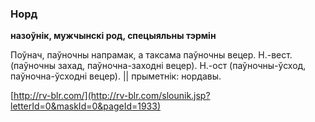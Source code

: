 ### Норд
**назоўнік, мужчынскі род, спецыяльны тэрмін**

Поўнач, паўночны напрамак, а таксама паўночны вецер. Н.-вест. (паўночны захад, паўночна-заходні вецер). Н.-ост (паўночны-ўсход, паўночна-ўсходні вецер). || прыметнік: нордавы.

<a rel="author">[http://rv-blr.com/](http://rv-blr.com/slounik.jsp?letterId=0&maskId=0&pageId=1933)</a>
